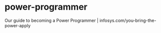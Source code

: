 # power-programmer
Our guide to becoming a Power Programmer  |   infosys.com/you-bring-the-power-apply
